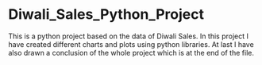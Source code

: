 # Diwali_Sales_Python_Project

This is a python project based on the data of Diwali Sales. In this project I have created different charts and plots using python libraries. At last I have also drawn a conclusion of the whole project which is at the end of the file.
